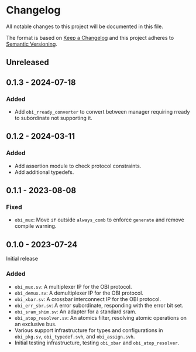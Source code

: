 # Changelog
All notable changes to this project will be documented in this file.

The format is based on [Keep a Changelog](http://keepachangelog.com/en/1.0.0/)
and this project adheres to [Semantic Versioning](http://semver.org/spec/v2.0.0.html).


## Unreleased

## 0.1.3 - 2024-07-18
### Added
- Add `obi_rready_converter` to convert between manager requiring rready to subordinate not supporting it.

## 0.1.2 - 2024-03-11
### Added
- Add assertion module to check protocol constraints.
- Add additional typedefs.

## 0.1.1 - 2023-08-08
### Fixed
- `obi_mux`: Move `if` outside `always_comb` to enforce `generate` and remove compile warning.

## 0.1.0 - 2023-07-24

Initial release
### Added
- `obi_mux.sv`: A multiplexer IP for the OBI protocol.
- `obi_demux.sv`: A demultiplexer IP for the OBI protocol.
- `obi_xbar.sv`: A crossbar interconnect IP for the OBI protocol.
- `obi_err_sbr.sv`: A error subordinate, responding with the error bit set.
- `obi_sram_shim.sv`: An adapter for a standard sram.
- `obi_atop_resolver.sv`: An atomics filter, resolving atomic operations on an exclusive bus.
- Various support infrastructure for types and configurations in `obi_pkg.sv`, `obi_typedef.svh`, and `obi_assign.svh`.
- Initial testing infrastructure, testing `obi_xbar` and `obi_atop_resolver`.
